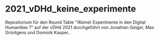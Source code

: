 # 2021_vDHd_keine_experimente
Repositorium für den Round Table "(Keine) Experimente in den Digital Humanities ?" auf der vDHd 2021 durchgeführt von Jonathan Geiger, Max Grüntgens und Dominik Kasper..
